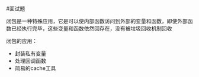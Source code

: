 #面试题 

闭包是一种特殊应用，它是可以使内部函数访问到外部的变量和函数，即使外部函数已经执行完毕，这些变量和函数依然回存在，没有被垃圾回收机制回收

闭包的应用：

- 封装私有变量
- 处理回调函数
- 简易的cache工具